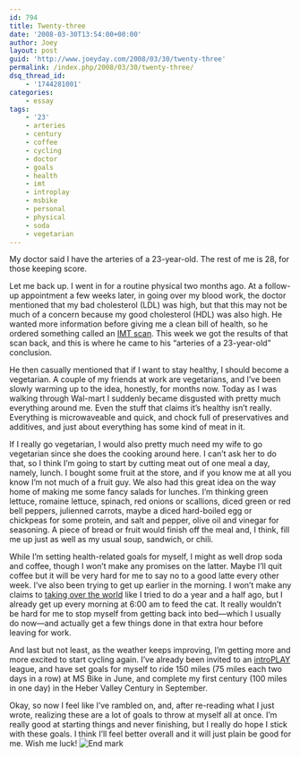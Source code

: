 ```yaml
---
id: 794
title: Twenty-three
date: '2008-03-30T13:54:00+00:00'
author: Joey
layout: post
guid: 'http://www.joeyday.com/2008/03/30/twenty-three'
permalink: /index.php/2008/03/30/twenty-three/
dsq_thread_id:
    - '1744281001'
categories:
    - essay
tags:
    - '23'
    - arteries
    - century
    - coffee
    - cycling
    - doctor
    - goals
    - health
    - imt
    - introplay
    - msbike
    - personal
    - physical
    - soda
    - vegetarian
---
```


My doctor said I have the arteries of a 23-year-old. The rest of me is 28, for those keeping score.

Let me back up. I went in for a routine physical two months ago. At a follow-up appointment a few weeks later, in going over my blood work, the doctor mentioned that my bad cholesterol (LDL) was high, but that this may not be much of a concern because my good cholesterol (HDL) was also high. He wanted more information before giving me a clean bill of health, so he ordered something called an [IMT scan](http://en.wikipedia.org/wiki/Intima-media_thickness). This week we got the results of that scan back, and this is where he came to his “arteries of a 23-year-old” conclusion.

He then casually mentioned that if I want to stay healthy, I should become a vegetarian. A couple of my friends at work are vegetarians, and I’ve been slowly warming up to the idea, honestly, for months now. Today as I was walking through Wal-mart I suddenly became disgusted with pretty much everything around me. Even the stuff that claims it’s healthy isn’t really. Everything is microwaveable and quick, and chock full of preservatives and additives, and just about everything has some kind of meat in it.

If I really go vegetarian, I would also pretty much need my wife to go vegetarian since she does the cooking around here. I can’t ask her to do that, so I think I’m going to start by cutting meat out of one meal a day, namely, lunch. I bought some fruit at the store, and if you know me at all you know I’m not much of a fruit guy. We also had this great idea on the way home of making me some fancy salads for lunches. I’m thinking green lettuce, romaine lettuce, spinach, red onions or scallions, diced green or red bell peppers, julienned carrots, maybe a diced hard-boiled egg or chickpeas for some protein, and salt and pepper, olive oil and vinegar for seasoning. A piece of bread or fruit would finish off the meal and, I think, fill me up just as well as my usual soup, sandwich, or chili.

While I’m setting health-related goals for myself, I might as well drop soda and coffee, though I won’t make any promises on the latter. Maybe I’ll quit coffee but it will be very hard for me to say no to a good latte every other week. I’ve also been trying to get up earlier in the morning. I won’t make any claims to [taking over the world](/2006/08/14/my-plan-to-take-over-the-world) like I tried to do a year and a half ago, but I already get up every morning at 6:00 am to feed the cat. It really wouldn’t be hard for me to stop myself from getting back into bed—which I usually do now—and actually get a few things done in that extra hour before leaving for work.

And last but not least, as the weather keeps improving, I’m getting more and more excited to start cycling again. I’ve already been invited to an [introPLAY](http://www.introplay.com) league, and have set goals for myself to ride 150 miles (75 miles each two days in a row) at MS Bike in June, and complete my first century (100 miles in one day) in the Heber Valley Century in September.

Okay, so now I feel like I’ve rambled on, and, after re-reading what I just wrote, realizing these are a lot of goals to throw at myself all at once. I’m really good at starting things and never finishing, but I really do hope I stick with these goals. I think I’ll feel better overall and it will just plain be good for me. Wish me luck! ![End mark](http://joeyday.com/wp-content/uploads/2009/08/endmark.png "End mark")